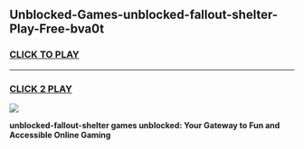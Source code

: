 
## Unblocked-Games-unblocked-fallout-shelter-Play-Free-bva0t
<h3>
<a href="https://premium76.site?title=unblocked-fallout-shelter&ref=21A">CLICK TO PLAY</a></h3>
<hr>

<h3>
<a href="https://premium76.site?title=unblocked-fallout-shelter&ref=21A">CLICK 2 PLAY</a>
  
</h3>

<a href="https://premium76.site?title=unblocked-fallout-shelter&ref=21A"><img src="https://clearcache.store/games.png"></a>


**unblocked-fallout-shelter games unblocked: Your Gateway to Fun and Accessible Online Gaming**

